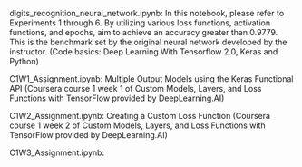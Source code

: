 digits_recognition_neural_network.ipynb:
In this notebook, please refer to Experiments 1 through 6. By utilizing various loss functions, activation functions, and epochs, 
aim to achieve an accuracy greater than 0.9779. This is the benchmark set by the original neural network developed by the instructor.
(Code basics: Deep Learning With Tensorflow 2.0, Keras and Python)


C1W1_Assignment.ipynb:
Multiple Output Models using the Keras Functional API
(Coursera course 1 week 1 of Custom Models, Layers, and Loss Functions with TensorFlow provided by DeepLearning.AI)

C1W2_Assignment.ipynb:
Creating a Custom Loss Function
(Coursera course 1 week 2 of Custom Models, Layers, and Loss Functions with TensorFlow provided by DeepLearning.AI)

C1W3_Assignment.ipynb:
